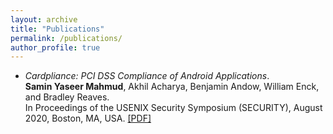 ```yaml
---
layout: archive
title: "Publications"
permalink: /publications/
author_profile: true
---
```


- *Cardpliance: PCI DSS Compliance of Android Applications*.     
**Samin Yaseer Mahmud**, Akhil Acharya, Benjamin Andow, William Enck, and Bradley Reaves.    
In Proceedings of the USENIX Security Symposium (SECURITY), August 2020, Boston, MA, USA. [\[PDF\]](http://saminmahmud.com/files/papers/cardpliance.pdf)
